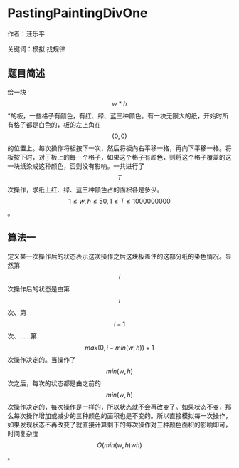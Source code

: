 # PastingPaintingDivOne
作者：汪乐平

关键词：模拟 找规律
## 题目简述
给一块$$w*h$$*的板，一些格子有颜色，有红、绿、蓝三种颜色。有一块无限大的纸，开始时所有格子都是白色的，板的左上角在$$(0,0)$$的位置上。每次操作将板按下一次，然后将板向右平移一格，再向下平移一格。将板按下时，对于板上的每一个格子，如果这个格子有颜色，则将这个格子覆盖的这一块纸染成这种颜色，否则没有影响。一共进行了$$T$$次操作，求纸上红、绿、蓝三种颜色占的面积各是多少。$$1\leq w,h\leq 50,1\leq T\leq 1000000000$$。

## 算法一

定义某一次操作后的状态表示这次操作之后这块板盖住的这部分纸的染色情况。显然第$$i$$次操作后的状态是由第$$i$$次、第$$i-1$$次、……第$$max(0,i-min(w,h))+1$$次操作决定的。当操作了$$min(w,h)$$次之后，每次的状态都是由之前的$$min(w,h)$$次操作决定的，每次操作是一样的，所以状态就不会再改变了。如果状态不变，那么每次操作增加或减少的三种颜色的面积也是不变的。所以直接模拟每一次操作，如果发现状态不再改变了就直接计算剩下的每次操作对三种颜色面积的影响即可，时间复杂度$$O(min(w,h)wh)$$。